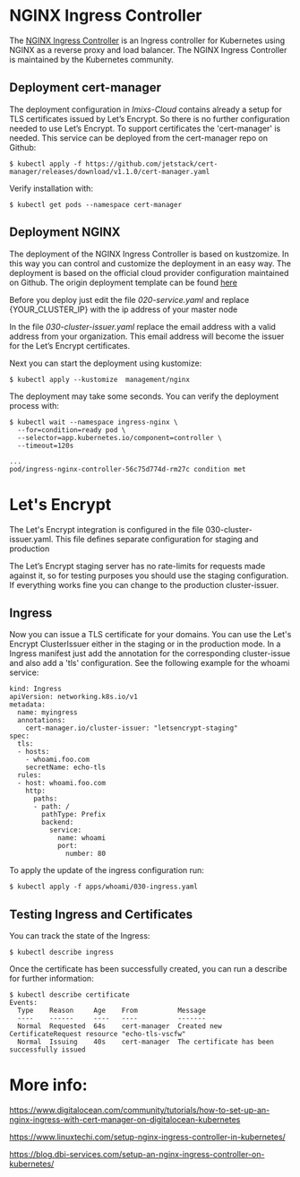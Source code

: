# NGINX Ingress Controller

The [NGINX Ingress Controller](https://github.com/kubernetes/ingress-nginx)  is an Ingress controller for Kubernetes using NGINX as a reverse proxy and load balancer.
The NGINX Ingress Controller is maintained by the Kubernetes community.


## Deployment cert-manager

The deployment configuration in *Imixs-Cloud* contains already a setup for TLS certificates issued by Let’s Encrypt. So there is no further configuration needed to use Let’s Encrypt. To support certificates the 'cert-manager' is needed. This service can be deployed from the cert-manager repo on Github:

	$ kubectl apply -f https://github.com/jetstack/cert-manager/releases/download/v1.1.0/cert-manager.yaml

Verify installation with:

	$ kubectl get pods --namespace cert-manager


## Deployment NGINX

The deployment of the NGINX Ingress Controller is based on kustzomize. In this way you can control and customize the deployment in an easy way. The deployment is based on the official cloud provider configuration maintained on Github. The origin deployment template can be found [here](https://raw.githubusercontent.com/kubernetes/ingress-nginx/controller-v0.43.0/deploy/static/provider/cloud/deploy.yaml)

Before you deploy just edit the file *020-service.yaml* and replace {YOUR_CLUSTER_IP} with the ip address of your master node

In the file *030-cluster-issuer.yaml* replace the email address with a valid address from your organization. This email address will become the issuer for the  Let’s Encrypt certificates.



Next you can start the deployment using kustomize:

	$ kubectl apply --kustomize  management/nginx
	
The deployment may take some seconds. You can verify the deployment process with: 	
		
	$ kubectl wait --namespace ingress-nginx \
	  --for=condition=ready pod \
	  --selector=app.kubernetes.io/component=controller \
	  --timeout=120s
	  
	...
	pod/ingress-nginx-controller-56c75d774d-rm27c condition met



# Let's Encrypt

The Let's Encrypt integration is configured in the file 030-cluster-issuer.yaml. This file defines separate configuration for staging and production

The Let’s Encrypt staging server has no rate-limits for requests made against it, so for testing purposes you should use the staging configuration. If everything works fine you can change to the production cluster-issuer.
 
 
## Ingress

Now you can issue a TLS certificate for your domains. You can use the Let's Encrypt ClusterIssuer either in the staging or in the production mode.
In a Ingress manifest just add the annotation for the corresponding cluster-issue and also add a 'tls' configuration. See the following example for the whoami service:

	kind: Ingress
	apiVersion: networking.k8s.io/v1
	metadata:
	  name: myingress
	  annotations:
	    cert-manager.io/cluster-issuer: "letsencrypt-staging"
	spec:
	  tls:
	  - hosts:
	    - whoami.foo.com
	    secretName: echo-tls
	  rules:
	  - host: whoami.foo.com
	    http:
	      paths:
	      - path: /
	        pathType: Prefix
	        backend:
	          service:
	            name: whoami
	            port:
	              number: 80


To apply the update of the ingress configuration run:

    $ kubectl apply -f apps/whoami/030-ingress.yaml




## Testing Ingress and Certificates

You can track the state of the Ingress:

    $ kubectl describe ingress

Once the certificate has been successfully created, you can run a describe for further information:

    $ kubectl describe certificate
	Events:
	  Type    Reason     Age    From          Message
	  ----    ------     ----   ----          -------
	  Normal  Requested  64s    cert-manager  Created new CertificateRequest resource "echo-tls-vscfw"
	  Normal  Issuing    40s    cert-manager  The certificate has been successfully issued



	
# More info:

https://www.digitalocean.com/community/tutorials/how-to-set-up-an-nginx-ingress-with-cert-manager-on-digitalocean-kubernetes

https://www.linuxtechi.com/setup-nginx-ingress-controller-in-kubernetes/

https://blog.dbi-services.com/setup-an-nginx-ingress-controller-on-kubernetes/